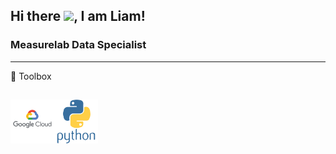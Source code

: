 Hi there <img src="https://raw.githubusercontent.com/MartinHeinz/MartinHeinz/master/wave.gif" width="30px">, I am Liam!
--------
### Measurelab Data Specialist
--------
🧰 Toolbox

<img src="https://github.com/devicons/devicon/blob/master/icons/googlecloud/googlecloud-original-wordmark.svg" alt="Google Cloud Logo" width="70" height="70"/><img src="https://github.com/devicons/devicon/blob/master/icons/python/python-original-wordmark.svg" alt="Python Logo" width="70" height="70"/>
--------
